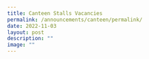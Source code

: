 ```yaml
---
title: Canteen Stalls Vacancies
permalink: /announcements/canteen/permalink/
date: 2022-11-03
layout: post
description: ""
image: ""
---
```

